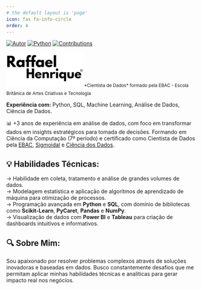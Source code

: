```yaml
---
# the default layout is 'page'
icon: fas fa-info-circle
order: 4
---
```


[![Autor](https://img.shields.io/badge/autor-rhfariasn-red.svg)](https://shields.io/)
[![Python](https://img.shields.io/badge/python-3.7+-blue.svg)](https://shields.io/)
[![Contributions](https://img.shields.io/badge/contributions-bem_vindo-green.svg)](https://shields.io/)

<img alt="Colaboratory logo" width="40%" src="https://raw.githubusercontent.com/raffaelhfarias/raffaelhfarias/refs/heads/main/raffaelhenrique.png">
<sub>*Cientista de Dados* formado pela EBAC - Escola Britânica de Artes Criativas e Tecnologia</sub>

**Experiência com:**
Python, SQL, Machine Learning, Análise de Dados, Ciência de Dados.

📊 +3 anos de experiência em análise de dados, com foco em transformar dados em insights estratégicos para tomada de decisões. Formando em Ciência da Computação (7º período) e certificado como Cientista de Dados pela [EBAC](https://ebaconline.com.br/), [Sigmoidal](https://sigmoidal.ai/) e [Ciência dos Dados](https://www.linkedin.com/company/ci%C3%AAncia-dos-dados/).

## 💡 Habilidades Técnicas:
→ Habilidade em coleta, tratamento e análise de grandes volumes de dados.</br>
→ Modelagem estatística e aplicação de algoritmos de aprendizado de máquina para otimização de processos.</br>
→ Programação avançada em **Python** e **SQL**, com domínio de bibliotecas como **Scikit-Learn**, **PyCaret**, **Pandas** e **NumPy**.</br>
→ Visualização de dados com **Power BI** e **Tableau** para criação de dashboards intuitivos e informativos.</br>

## 🔍 Sobre Mim:
Sou apaixonado por resolver problemas complexos através de soluções inovadoras e baseadas em dados. Busco constantemente desafios que me permitam aplicar minhas habilidades técnicas e analíticas para gerar impacto real nos negócios.

